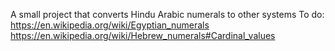 A small project that converts Hindu Arabic numerals to other systems
To do:
https://en.wikipedia.org/wiki/Egyptian_numerals
https://en.wikipedia.org/wiki/Hebrew_numerals#Cardinal_values
